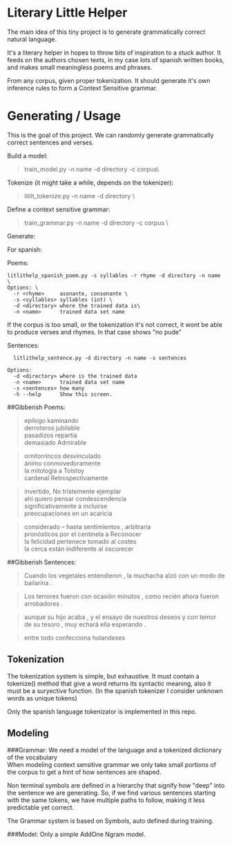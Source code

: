 # Literary Little Helper
The main idea of this tiny project is to generate grammatically correct 
natural language. 

It's a literary helper in hopes to throw bits of inspiration to a stuck author. It 
feeds on the authors chosen texts, in my case lots of spanish written books, and makes small
meaningless poems and phrases.

From any corpus, given proper tokenization. It should generate
it's own inference rules to form a Context Sensitive grammar.

# Generating / Usage
This is the goal of this project. We can randomly generate grammatically correct sentences and verses. 

Build a model:
> train_model.py -n name -d directory -c corpus\

Tokenize (it might take a while, depends on the tokenizer):
> litlit_tokenize.py -n name -d directory \

Define a context sensitive grammar:
> train_grammar.py -n name -d directory -c corpus \

Generate:

For spanish:

Poems:

    litlithelp_spanish_poem.py -s syllables -r rhyme -d directory -n name \    
    Options: \
      -r <rhyme>     asonante, consonante \
      -s <syllables> syllables (int) \
      -d <directory> where the trained data is\
      -n <name>      trained data set name

If the corpus is too small, or the tokenization it's not correct, it wont be able to 
produce verses and rhymes. In that case shows "no pude"

Sentences:

   
      litlithelp_sentence.py -d directory -n name -s sentences
    
    Options:
      -d <directory> where is the trained data
      -n <name>      trained data set name
      -s <sentences> how many
      -h --help      Show this screen.
##Gibberish Poems:
>epílogo kaminando \
derroteros jubilable \
pasadizos repartía \
demasiado Admirable

>ornitorrincos desvinculado\
ánimo conmovedoramente \
la mitología a Tolstoy\
cardenal Retrospectivamente

>invertido, No tristemente ejemplar \
ahí quiero pensar condescendencia \
significativamente a incluirse \
preocupaciones en un acaricia 

>considerado – hasta sentimientos , arbitraria \
pronósticos por el centinela a Reconocer \
la felicidad pertenece tomado al costes \
la cerca están indiferente al oscurecer

##Gibberish Sentences:
>Cuando los vegetales entendieron , la muchacha alzó con un modo de bailarina .

>Los terrores fueron con ocasión minutos , como recién ahora fueron arrobadores . 

>aunque su hijo acaba , y el ensayo de nuestros deseos y con temor de su tesoro , muy echará ella esperando . 

>entre todo confecciona holandeses 
## Tokenization
The tokenization system is simple, but exhaustive.
It must contain a tokenize() method that give a word returns its syntactic meaning, also it must be a suryective function. (In the spanish tokenizer I consider unknown words as unique tokens)


Only the spanish language tokenizator is implemented in this repo.

## Modeling
###Grammar:
We need a model of the language and a tokenized dictionary of the vocabulary\
When modeling context sensitive grammar we only take small portions of the corpus to get a hint of how sentences are shaped.

Non terminal symbols are defined in a hierarchy that signify how "deep" into the sentence we are generating.
So, if we find various sentences starting with the same tokens, we have multiple paths to follow, making it 
less predictable yet correct.

The Grammar system is based on Symbols, auto defined during training.

###Model:
Only a simple AddOne Ngram model.

